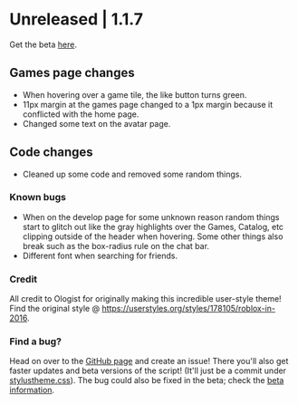 # Unreleased | 1.1.7
Get the beta [here](https://github.com/anthony1x6000/ROBLOX2016stylus/blob/main/stylustheme.css).
## Games page changes
- When hovering over a game tile, the like button turns green. 
- 11px margin at the games page changed to a 1px margin because it conflicted with the home page. 
- Changed some text on the avatar page. 
## Code changes
- Cleaned up some code and removed some random things. 

### Known bugs
- When on the develop page for some unknown reason random things start to glitch out like the gray highlights over the Games, Catalog, etc clipping outside of the header when hovering. Some other things also break such as the box-radius rule on the chat bar. 
- Different font when searching for friends. 
### Credit
All credit to Ologist for originally making this incredible user-style theme!
Find the original style @ https://userstyles.org/styles/178105/roblox-in-2016.
### Find a bug?
Head on over to the [GitHub page](https://github.com/anthony1x6000/ROBLOX2016stylus) and create an issue!
There you'll also get faster updates and beta versions of the script! (It'll just be a commit under [stylustheme.css](https://github.com/anthony1x6000/ROBLOX2016stylus/blob/main/stylustheme.css)). The bug could also be fixed in the beta; check the [beta information](https://github.com/anthony1x6000/ROBLOX2016stylus/blob/main/unreleasedChanges.md#beta--116).
